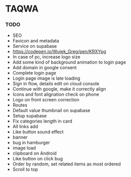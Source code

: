 # TAQWA

### TODO

- SEO
- Favicon and metadata
- Service on supabase
- https://codepen.io/Wujek_Greg/pen/KRXYpg
- In case of pc, increase logo size
- Add some kind of background animation to login page
- Add domain in google consent
- Complete login page
- Login page image is late loading
- Sign in flow, details edit on cloud console
- Continue with google, make it correctly align
- Icons and font alignation check on phone
- Logo on front screen correction
- Routes
- Default value thumbnail on supabase
- Setup supabase
- Fix categories length in card
- All links add
- Like button sound effect
- banner
- bug in hamburger
- image load
- clipboard on Android
- Like button on click bug
- Order by random, set related items as most ordered
- Scroll to top
